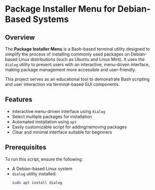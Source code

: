 # Package Installer Menu for Debian-Based Systems

## Overview

The **Package Installer Menu** is a Bash-based terminal utility designed to simplify the process of installing commonly used packages on Debian-based Linux distributions (such as Ubuntu and Linux Mint). It uses the `dialog` utility to present users with an interactive, menu-driven interface, making package management more accessible and user-friendly.

This project serves as an educational tool to demonstrate Bash scripting and user interaction via terminal-based GUI components.

## Features

- Interactive menu-driven interface using `dialog`
- Select multiple packages for installation
- Automated installation using `apt`
- Easily customizable script for adding/removing packages
- Clear and minimal interface suitable for beginners

## Prerequisites

To run this script, ensure the following:

- A Debian-based Linux system
- `dialog` utility installed:
  ```bash
  sudo apt install dialog

